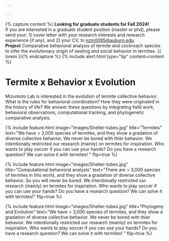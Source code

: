 ```yaml
---

---
```

{% capture content %} 
**Looking for graduate students for Fall 2024!** <br>
If you are interested in a graduate student position (master or phd), please send your: 1) cover letter with your research interests and research experience (if any), and 2) your CV, to [nzm0095@auburn.edu](mailto:nzm0095@auburn.edu). <br>
**Project** Comparative behavioral analysis of termite and cockroach species to infer the evolutionary origin of nesting and social behavior in termites. 
 {{ lorem }}{% endcapture %} 
{% include alert.html type="tip" content=content %} 

# Termite x Behavior x Evolution
Mizumoto Lab is interested in the evolution of termite collective behavior. What is the rules for behavioral coordination? How they were originated in the history of life? We answer these questions by integrating field work, behavioral observations, computational tracking, and phylogenetic comparative analysis.  

{%
  include feature.html
  image="images/Shelter-tubes.jpg"
  title="Termites"
  text="We have > 3,000 species of termites, and they show a gradation of diverse collective behavior. We never be bored with thier behavior. We intentionally restricted our research (mainly) on termites for inspiration. Who wants to play soccer if you can use your hands? Do you have a research question? We can solve it with termites!  "
  flip=true
%}

{%
  include feature.html
  image="images/Shelter-tubes.jpg"
  title="Computational behavioral analysis"
  text="There are > 3,000 species of termites in this world, and they show a gradation of diverse collective behavior. So you will never be bored.
We intentionally restricted our research (mainly) on termites for inspiration. Who wants to play soccer if you can use your hands? Do you have a research question? We can solve it with termites!"
  flip=true
%}

{%
  include feature.html
  image="images/Shelter-tubes.jpg"
  title="Phylogeny and Evolution"
  text="We have > 3,000 species of termites, and they show a gradation of diverse collective behavior. We never be bored with thier behavior. We intentionally restricted our research (mainly) on termites for inspiration. Who wants to play soccer if you can use your hands? Do you have a research question? We can solve it with termites!  "
  flip=true
%}


